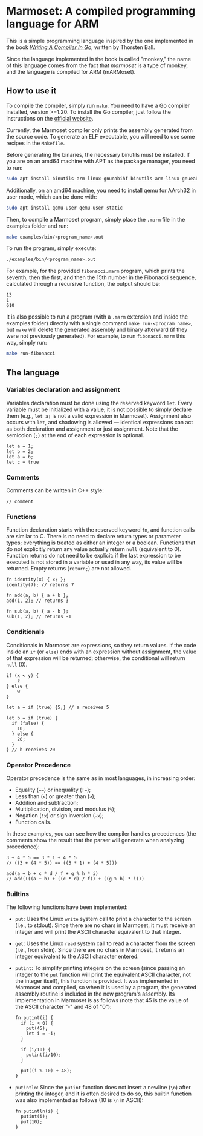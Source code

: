 # Marmoset: A compiled programming language for ARM

This is a simple programming language inspired by the one implemented in the book [_Writing A Compiler In Go_](https://compilerbook.com/), written by Thorsten Ball.

Since the language implemented in the book is called "monkey," the name of this language comes from the fact that _marmoset_ is a type of monkey, and the language is compiled for ARM (mARMoset).

## How to use it

To compile the compiler, simply run `make`. You need to have a Go compiler installed, version >=1.20. To install the Go compiler, just follow the instructions on the [official website](https://go.dev/doc/install).

Currently, the Marmoset compiler only prints the assembly generated from the source code. To generate an ELF executable, you will need to use some recipes in the `Makefile`.

Before generating the binaries, the necessary binutils must be installed. If you are on an amd64 machine with APT as the package manager, you need to run:

```bash
sudo apt install binutils-arm-linux-gnueabihf binutils-arm-linux-gnueabihf-dbg
```

Additionally, on an amd64 machine, you need to install qemu for AArch32 in user mode, which can be done with:

```bash
sudo apt install qemu-user qemu-user-static
```

Then, to compile a Marmoset program, simply place the `.marm` file in the examples folder and run:

```bash
make examples/bin/<program_name>.out
```

To run the program, simply execute:

```bash
./examples/bin/<program_name>.out
```

For example, for the provided `fibonacci.marm` program, which prints the seventh, then the first, and then the 15th number in the Fibonacci sequence, calculated through a recursive function, the output should be:

```
13
1
610
```

It is also possible to run a program (with a `.marm` extension and inside the examples folder) directly with a single command `make run-<program_name>`, but `make` will delete the generated assembly and binary afterward (if they were not previously generated). For example, to run `fibonacci.marm` this way, simply run:

```bash
make run-fibonacci
```

## The language

### Variables declaration and assignment

Variables declaration must be done using the reserved keyword `let`. Every variable must be initialized with a value; it is not possible to simply declare them (e.g., `let a;` is not a valid expression in Marmoset). Assignment also occurs with `let`, and shadowing is allowed — identical expressions can act as both declaration and assignment or just assignment. Note that the semicolon (`;`) at the end of each expression is optional.

```
let a = 1; 
let b = 2;
let a = b;
let c = true
```

### Comments

Comments can be written in C++ style:

```
// comment
```

### Functions

Function declaration starts with the reserved keyword `fn`, and function calls are similar to C. There is no need to declare return types or parameter types; everything is treated as either an integer or a boolean. Functions that do not explicitly return any value actually return `null` (equivalent to 0). Function returns do not need to be explicit: if the last expression to be executed is not stored in a variable or used in any way, its value will be returned. Empty returns (`return;`) are not allowed.

```
fn identity(x) { x; }; 
identity(7); // returns 7

fn add(a, b) { a + b }; 
add(1, 2); // returns 3

fn sub(a, b) { a - b }; 
sub(1, 2); // returns -1
```

### Conditionals

Conditionals in Marmoset are expressions, so they return values. If the code inside an `if` (or `else`) ends with an expression without assignment, the value of that expression will be returned; otherwise, the conditional will return `null` (0).

```
if (x < y) { 
    z 
} else { 
    w 
}
	
let a = if (true) {5;} // a receives 5

let b = if (true) {
  if (false) {
    10;
  } else {
    20;
  }
} // b receives 20
```

### Operator Precedence

Operator precedence is the same as in most languages, in increasing order:
  * Equality (`==`) or inequality (`!=`);
  * Less than (`<`) or greater than (`>`);
  * Addition and subtraction;
  * Multiplication, division, and modulus (`%`);
  * Negation (`!x`) or sign inversion (`-x`);
  * Function calls.

In these examples, you can see how the compiler handles precedences (the comments show the result that the parser will generate when analyzing precedence):

```
3 + 4 * 5 == 3 * 1 + 4 * 5 
// ((3 + (4 * 5)) == ((3 * 1) + (4 * 5)))

add(a + b + c * d / f + g % h * i)
// add((((a + b) + ((c * d) / f)) + ((g % h) * i)))
```

### Builtins

The following functions have been implemented:

* `put`: Uses the Linux `write` system call to print a character to the screen (i.e., to stdout). Since there are no chars in Marmoset, it must receive an integer and will print the ASCII character equivalent to that integer.
* `get`: Uses the Linux `read` system call to read a character from the screen (i.e., from stdin). Since there are no chars in Marmoset, it returns an integer equivalent to the ASCII character entered.
* `putint`: To simplify printing integers on the screen (since passing an integer to the `put` function will print the equivalent ASCII character, not the integer itself), this function is provided. It was implemented in Marmoset and compiled, so when it is used by a program, the generated assembly routine is included in the new program's assembly. Its implementation in Marmoset is as follows (note that 45 is the value of the ASCII character "-" and 48 of "0"):

  ```
  fn putint(i) {
    if (i < 0) {
      put(45);
      let i = -i;
    }

    if (i/10) {
      putint(i/10);
    }

    put((i % 10) + 48);
  }
  ```

* `putintln`: Since the `putint` function does not insert a newline (`\n`) after printing the integer, and it is often desired to do so, this builtin function was also implemented as follows (10 is `\n` in ASCII):

  ```
  fn putintln(i) {
    putint(i);
    put(10);
  }
  ```


<!-- BNF draft:
<identifier>      ::= (([a-z] | [A-Z])+ ([a-z] | [A-Z] | [0-9])*)
<integer>         ::= [0-9]+
<boolean>         ::= "true" | "false"
<spaces>          ::= " "+
<optional_spaces> ::= " "*


<expression>      ::= <optional_spaces> (<integer> | <boolean> | <identifier> | <fn_call>) <optional_spaces>
<expression_list> ::= <expression>* | ((<expression> "," <optional_spaces>)* <expression>)*
<fn_call>         ::= <identifier> <optional_spaces> "(" <expression_list> ")"


<let_statement>   ::= "let" <spaces> <identifier> <optional_spaces> "=" <expression> ";"*


<parameter_list>  ::=  <identifier>* | ((<identifier> "," <optional_spaces>)* <identifier>)*
<fn_statement>    ::=  "fn" <spaces> <identifier> <optional_spaces> "(" <parameter_list> ")" <optional_spaces>  "{" <optional_spaces> "}"

<statement>       ::= (<let_statement> | <fn_statement>) ";"*

 -->